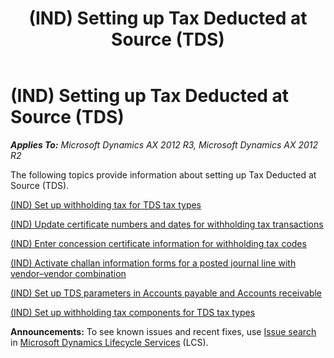 ﻿---
title: (IND) Setting up Tax Deducted at Source (TDS)
TOCTitle: (IND) Setting up Tax Deducted at Source (TDS)
ms:assetid: f27c3ee7-8133-4771-bc1e-cbc239295e68
ms:mtpsurl: https://technet.microsoft.com/en-us/library/JJ710925(v=AX.60)
ms:contentKeyID: 49386337
ms.date: 04/18/2014
mtps_version: v=AX.60
---

# (IND) Setting up Tax Deducted at Source (TDS) 


_**Applies To:** Microsoft Dynamics AX 2012 R3, Microsoft Dynamics AX 2012 R2_

The following topics provide information about setting up Tax Deducted at Source (TDS).

[(IND) Set up withholding tax for TDS tax types](ind-set-up-withholding-tax-for-tds-tax-types.md)

[(IND) Update certificate numbers and dates for withholding tax transactions](ind-update-certificate-numbers-and-dates-for-withholding-tax-transactions.md)

[(IND) Enter concession certificate information for withholding tax codes](ind-enter-concession-certificate-information-for-withholding-tax-codes.md)

[(IND) Activate challan information forms for a posted journal line with vendor–vendor combination](ind-activate-challan-information-forms-for-a-posted-journal-line-with-vendor-vendor-combination.md)

[(IND) Set up TDS parameters in Accounts payable and Accounts receivable](ind-set-up-tds-parameters-in-accounts-payable-and-accounts-receivable.md)

[(IND) Set up withholding tax components for TDS tax types](ind-set-up-withholding-tax-components-for-tds-tax-types.md)

  
**Announcements:** To see known issues and recent fixes, use [Issue search](http://go.microsoft.com/fwlink/?linkid=389258) in [Microsoft Dynamics Lifecycle Services](http://go.microsoft.com/fwlink/?linkid=306505) (LCS).

